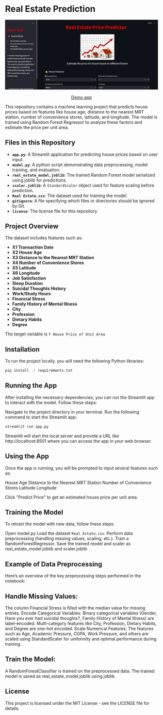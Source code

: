 # Real Estate Prediction

<img width="958" alt="image" src="./demo.png">

<p align="center">
  <a href="https://real-estate-prediction-wnmfgo47vfex77zek7sduz.streamlit.app/">Demo app</a>
</p>

This repository contains a machine learning project that predicts house prices based on features like house age, distance to the nearest MRT station, number of convenience stores, latitude, and longitude. The model is trained using Random Forest Regressor to analyze these factors and estimate the price per unit area.

## Files in this Repository

- **`app.py`**: A Streamlit application for predicting house prices based on user input.
- **`model.py`**: A python script demonstrating data preprocessing, model training, and evaluation.
- **`real_estate_model.joblib`**: The trained Random Forest model serialized using joblib for predictions.
- **`scaler.joblib`**: A `StandardScaler` object used for feature scaling before prediction.
- **`Real Estate.csv`**: The dataset used for training the model.
- **`gitignore`**: A file specifying which files or directories should be ignored by Git.
- **`license`**: The license file for this repository.

## Project Overview

The dataset includes features such as:
- **X1 Transaction Date**
- **X2 House Age**
- **X3 Distance to the Nearest MRT Station**
- **X4 Number of Convenience Stores**
- **X5 Latitude**
- **X6 Longitude**
- **Job Satisfaction**
- **Sleep Duration**
- **Suicidal Thoughts History**
- **Work/Study Hours**
- **Financial Stress**
- **Family History of Mental Illness**
- **City**
- **Profession**
- **Dietary Habits**
- **Degree**

The target variable is `Y House Price of Unit Area`

## Installation

To run the project locally, you will need the following Python libraries:

```bash
pip install -r requirements.txt

```
## Running the App
After installing the necessary dependencies, you can run the Streamlit app to interact with the model. Follow these steps:

Navigate to the project directory in your terminal.
Run the following command to start the Streamlit app:
```bash
streamlit run app.py
```
Streamlit will start the local server and provide a URL like http://localhost:8501 where you can access the app in your web browser.

## Using the App
Once the app is running, you will be prompted to input several features such as:

House Age
Distance to the Nearest MRT Station
Number of Convenience Stores
Latitude
Longitude

Click "Predict Price" to get an estimated house price per unit area.

## Training the Model
To retrain the model with new data, follow these steps:

Open model.py
Load the dataset `Real Estate.csv`.
Perform data preprocessing (handling missing values, scaling, etc.).
Train a RandomForestRegressor.
Save the trained model and scaler as real_estate_model.joblib and scaler.joblib

## Example of Data Preprocessing
Here’s an overview of the key preprocessing steps performed in the notebook:

## Handle Missing Values:
The column Financial Stress is filled with the median value for missing entries.
Encode Categorical Variables:
Binary categorical variables (Gender, Have you ever had suicidal thoughts?, Family History of Mental Illness) are label-encoded.
Multi-category features like City, Profession, Dietary Habits, and Degree are one-hot encoded.
Scale Numerical Features:
The features such as Age, Academic Pressure, CGPA, Work Pressure, and others are scaled using StandardScaler for uniformity and optimal performance during training.

## Train the Model:
A RandomForestClassifier is trained on the preprocessed data.
The trained model is saved as real_estate_model.joblib using joblib.

## License
This project is licensed under the MIT License - see the LICENSE file for details.
